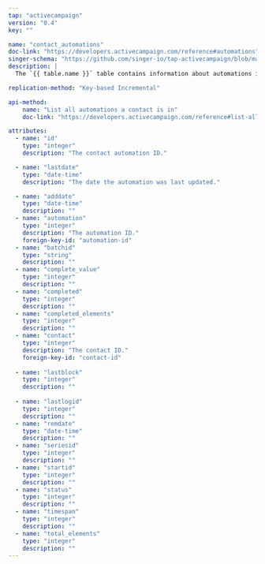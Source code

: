 ```yaml
---
tap: "activecampaign"
version: "0.4"
key: ""

name: "contact_automations"
doc-link: "https://developers.activecampaign.com/reference#automations"
singer-schema: "https://github.com/singer-io/tap-activecampaign/blob/master/tap_activecampaign/schemas/contact_automations.json"
description: |
  The `{{ table.name }}` table contains information about automations in your {{ integration.display_name }} account that you can add contacts to.

replication-method: "Key-based Incremental"

api-method:
    name: "List all automations a contact is in"
    doc-link: "https://developers.activecampaign.com/reference#list-all-contact-automations"

attributes:
  - name: "id"
    type: "integer"
    description: "The contact automation ID."

  - name: "lastdate"
    type: "date-time"
    description: "The date the automation was last updated."

  - name: "adddate"
    type: "date-time"
    description: ""
  - name: "automation"
    type: "integer"
    description: "The automation ID."
    foreign-key-id: "automation-id"
  - name: "batchid"
    type: "string"
    description: ""
  - name: "complete_value"
    type: "integer"
    description: ""
  - name: "completed"
    type: "integer"
    description: ""
  - name: "completed_elements"
    type: "integer"
    description: ""
  - name: "contact"
    type: "integer"
    description: "The contact ID."
    foreign-key-id: "contact-id"
  
  - name: "lastblock"
    type: "integer"
    description: ""
  
  - name: "lastlogid"
    type: "integer"
    description: ""
  - name: "remdate"
    type: "date-time"
    description: ""
  - name: "seriesid"
    type: "integer"
    description: ""
  - name: "startid"
    type: "integer"
    description: ""
  - name: "status"
    type: "integer"
    description: ""
  - name: "timespan"
    type: "integer"
    description: ""
  - name: "total_elements"
    type: "integer"
    description: ""
---
```

